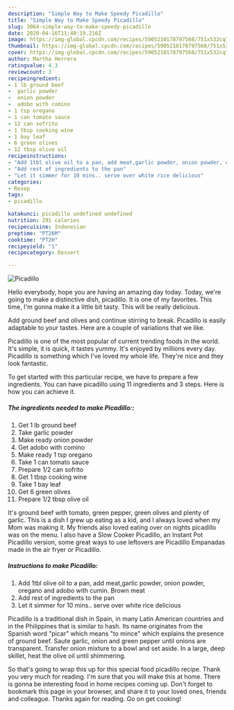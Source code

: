 ```yaml
---
description: "Simple Way to Make Speedy Picadillo"
title: "Simple Way to Make Speedy Picadillo"
slug: 3064-simple-way-to-make-speedy-picadillo
date: 2020-04-16T11:40:19.216Z
image: https://img-global.cpcdn.com/recipes/5905210178797568/751x532cq70/picadillo-recipe-main-photo.jpg
thumbnail: https://img-global.cpcdn.com/recipes/5905210178797568/751x532cq70/picadillo-recipe-main-photo.jpg
cover: https://img-global.cpcdn.com/recipes/5905210178797568/751x532cq70/picadillo-recipe-main-photo.jpg
author: Martha Herrera
ratingvalue: 4.3
reviewcount: 3
recipeingredient:
- 1 lb ground beef
-  garlic powder
-  onion powder
-  adobo with comino
- 1 tsp oregano
- 1 can tomato sauce
- 12 can sofrito
- 1 tbsp cooking wine
- 1 bay leaf
- 6 green olives
- 12 tbsp olive oil
recipeinstructions:
- "Add 1tbl olive oil to a pan, add meat,garlic powder, onion powder, oregano and adobo with cumin. Brown meat"
- "Add rest of ingredients to the pan"
- "Let it simmer for 10 mins.. serve over white rice delicious"
categories:
- Resep
tags:
- picadillo

katakunci: picadillo undefined undefined
nutrition: 291 calories
recipecuisine: Indonesian
preptime: "PT26M"
cooktime: "PT2H"
recipeyield: "1"
recipecategory: Dessert

---
```



![Picadillo](https://img-global.cpcdn.com/recipes/5905210178797568/751x532cq70/picadillo-recipe-main-photo.jpg)

Hello everybody, hope you are having an amazing day today. Today, we're going to make a distinctive dish, picadillo. It is one of my favorites. This time, I'm gonna make it a little bit tasty. This will be really delicious.

Add ground beef and olives and continue stirring to break. Picadillo is easily adaptable to your tastes. Here are a couple of variations that we like.

Picadillo is one of the most popular of current trending foods in the world. It's simple, it is quick, it tastes yummy. It's enjoyed by millions every day. Picadillo is something which I've loved my whole life. They're nice and they look fantastic.


To get started with this particular recipe, we have to prepare a few ingredients. You can have picadillo using 11 ingredients and 3 steps. Here is how you can achieve it.

##### The ingredients needed to make Picadillo::

1. Get 1 lb ground beef
1. Take  garlic powder
1. Make ready  onion powder
1. Get  adobo with comino
1. Make ready 1 tsp oregano
1. Take 1 can tomato sauce
1. Prepare 1/2 can sofrito
1. Get 1 tbsp cooking wine
1. Take 1 bay leaf
1. Get 6 green olives
1. Prepare 1/2 tbsp olive oil


It&#39;s ground beef with tomato, green pepper, green olives and plenty of garlic. This is a dish I grew up eating as a kid, and I always loved when my Mom was making it. My friends also loved eating over on nights picadillo was on the menu. I also have a Slow Cooker Picadillo, an Instant Pot Picadillo version, some great ways to use leftovers are Picadillo Empanadas made in the air fryer or Picadillo. 

##### Instructions to make Picadillo:

1. Add 1tbl olive oil to a pan, add meat,garlic powder, onion powder, oregano and adobo with cumin. Brown meat
1. Add rest of ingredients to the pan
1. Let it simmer for 10 mins.. serve over white rice delicious


Picadillo is a traditional dish in Spain, in many Latin American countries and in the Philippines that is similar to hash. Its name originates from the Spanish word &#34;picar&#34; which means &#34;to mince&#34; which explains the presence of ground beef. Saute garlic, onion and green pepper until onions are transparent. Transfer onion mixture to a bowl and set aside. In a large, deep skillet, heat the olive oil until shimmering. 

So that's going to wrap this up for this special food picadillo recipe. Thank you very much for reading. I'm sure that you will make this at home. There is gonna be interesting food in home recipes coming up. Don't forget to bookmark this page in your browser, and share it to your loved ones, friends and colleague. Thanks again for reading. Go on get cooking!
